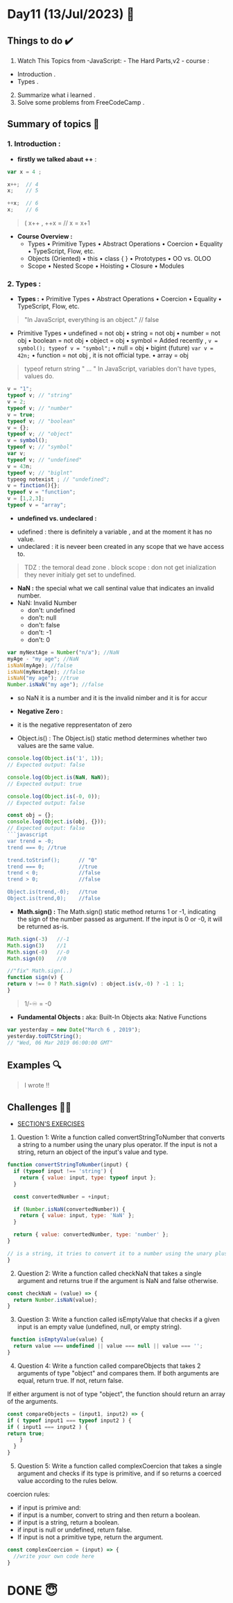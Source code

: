 #  Day11 (13/Jul/2023) 🚀

## Things to do ✔️

1. Watch This Topics from -JavaScript: - The Hard Parts,v2 - course :

 - Introduction .
 - Types .
 
2. Summarize what i learned .   
3. Solve some problems from FreeCodeCamp .
  

## Summary of topics 📝

### 1. Introduction :

* **firstly we talked abaut ++** :
```javascript
var x = 4 ;

x++;  // 4
x;    // 5

++x;  // 6 
x;    // 6
```

> ( x++ , ++x =  // x = x+1 

* **Course Overview :**
  - Types
    • Primitive Types
    • Abstract Operations
    • Coercion
    • Equality
    • TypeScript, Flow, etc.
  - Objects (Oriented)
    • this
    • class { }
    • Prototypes
    • OO vs. OLOO
  - Scope
    • Nested Scope
    • Hoisting
    • Closure
    • Modules

### 2. Types :

* **Types :** 
   • Primitive Types
   • Abstract Operations
   • Coercion
   • Equality
   • TypeScript, Flow, etc.
> "In JavaScript, everything is an object." // false
* Primitive Types
• undefined = not obj
• string = not obj 
• number = not obj
• boolean = not obj
• object = obj
• symbol = Added recently , ` v = symbol(); typeof v = "symbol"; `
• null = obj
• bigint (future) ` var v = 42n; ` 
• function = not obj , it is not official type.
• array = obj
> typeof return string " ... "
> In JavaScript, variables don't have types, values do.
```javascript
v = "1";
typeof v; // "string"
v = 2;
typeof v; // "number"
v = true;
typeof v; // "boolean"
v = {};
typeof v; // "object"
v = symbol();
typeof v; // "symbol"
var v;
typeof v; // "undefined"
v = 43n;
typeof v; // "biglnt"
typeog notexist ; // "undefined";
v = finction(){};
typeof v = "function";
v = [1,2,3];
typeof v = "array";
```

* **undefined vs. undeclared :** 
- udefined : there is definitely a variable , and at the moment it has no value.
- undeclared : it is neveer been created in any scope that we have access to.
> TDZ : the temoral dead zone .
> block scope : don not get inialization they never initialy get set to undefined.

* **NaN :**  the special what we call sentinal value that indicates an invalid number.
* NaN: Invalid Number
  - don't: undefined
  - don't: null
  - don't: false
  - don't: -1
  - don't: 0
```javascript
var myNextAge = Number("n/a"); //NaN
myAge - "my age"; //NaN
isNaN(myAge); //false
isNaN(myNextAge); //false
isNaN("my age"); //true
Number.isNaN("my age"); //false
```
* so NaN it is a number and it is the invalid nimber and it is for accur

* **Negative Zero :**
* it is the negative reppresentaton of zero
* Object.is() : The Object.is() static method determines whether two values are the same value.
```javascript
console.log(Object.is('1', 1));
// Expected output: false

console.log(Object.is(NaN, NaN));
// Expected output: true

console.log(Object.is(-0, 0));
// Expected output: false

const obj = {};
console.log(Object.is(obj, {}));
// Expected output: false
```javascript
var trend = -0;
trend === 0; //true

trend.toStrinf();      // "0"
trend === 0;           //true
trend < 0;             //false
trend > 0;             //false

Object.is(trend,-0);   //true
Object.is(trend,0);    //false
```
* **Math.sign() :** 
The Math.sign() static method returns 1 or -1, indicating the sign of the number passed as argument. If the input is 0 or -0, it will be returned as-is.
```javascript
Math.sign(-3)   //-1
Math.sign(3)    //1
Math.sign(-0)   //-0
Math.sign(0)    //0

//"fix" Math.sign(..)
function sign(v) {
return v !== 0 ? Math.sign(v) : object.is(v,-0) ? -1 : 1;
}
```
> 1/-♾ = -0 
* **Fundamental Objects :** 
aka: Built-In Objects
aka: Native Functions

```javascript
var yesterday = new Date("March 6 , 2019");
yesterday.toUTCString();
// "Wed, 06 Mar 2019 06:00:00 GMT"

```

## Examples 🔍

> I wrote !! 

## Challenges 💪🏽

* [SECTION'S EXERCISES](https://github.com/orjwan-alrajaby/gsg-expressjs-backend-training-2023/blob/main/learning-sprint-1/week3-day1-tasks/tasks.md)

1. Question 1:
Write a function called convertStringToNumber that converts a string to a number using the unary plus operator.
If the input is not a string, return an object of the input's value and type.
```javascript
function convertStringToNumber(input) {
  if (typeof input !== 'string') {
    return { value: input, type: typeof input };
  }

  const convertedNumber = +input;

  if (Number.isNaN(convertedNumber)) {
    return { value: input, type: 'NaN' };
  }

  return { value: convertedNumber, type: 'number' };
}

// is a string, it tries to convert it to a number using the unary plus operator (+). This operator converts a string to a numeric value.
}
```
2. Question 2:
Write a function called checkNaN that takes a single argument and returns true if the argument is NaN and false otherwise.
```javascript
const checkNaN = (value) => {
  return Number.isNaN(value); 
} 
```
3. Question 3:
Write a function called isEmptyValue that checks if a given input is an empty value (undefined, null, or empty string).
```javascript
 function isEmptyValue(value) {
  return value === undefined || value === null || value === '';
}
```
4. Question 4:
Write a function called compareObjects that takes 2 arguments of type "object" and compares them. If both arguments are equal, return true. If not, return false.

If either argument is not of type "object", the function should return an array of the arguments.
```javascript
const compareObjects = (input1, input2) => {
if ( typeof input1 === typeof input2 ) {
if ( input1 === input2 ) {
return true;
    }
  }
}
```
5. Question 5:
Write a function called complexCoercion that takes a single argument and checks if its type is primitive, and if so returns a coerced value according to the rules below.

coercion rules:

- if input is primive and:
- if input is a number, convert to string and then return a boolean.
- if input is a string, return a boolean.
- if input is null or undefined, return false.
- If input is not a primitive type, return the argument.
```javascript
const complexCoercion = (input) => {
  //write your own code here
}
```

# DONE 😇

